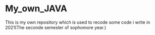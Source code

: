 # My_own_JAVA
This is my own repository which is used to recode some code i write in 2021(The seconde semester of sophomore year.)
